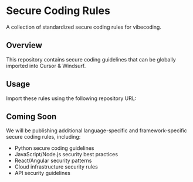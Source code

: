 
# Secure Coding Rules

A collection of standardized secure coding rules for vibecoding.

## Overview

This repository contains secure coding guidelines that can be globally imported into Cursor & Windsurf.

## Usage

Import these rules using the following repository URL:

## Coming Soon

We will be publishing additional language-specific and framework-specific secure coding rules, including:
- Python secure coding guidelines
- JavaScript/Node.js security best practices
- React/Angular security patterns
- Cloud infrastructure security rules
- API security guidelines